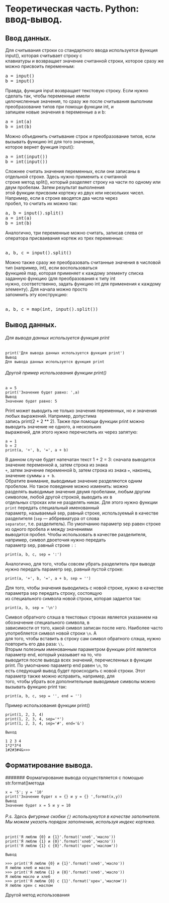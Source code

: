 # Теоретическая часть. Python: ввод-вывод.
## Ввод данных.
Для считывания строки со стандартного ввода используется функция input(), которая считывает строку с<br>
клавиатуры и возвращает значение считанной строки, которое сразу же можно присвоить переменным:
<pre>
a = input()
b = input()
</pre> 
Правда, функция input возвращает текстовую строку. Если нужно сделать так, чтобы переменные имели<br>
целочисленные значения, то сразу же после считывания выполним преобразование типов при помощи функции int, и<br>
запишем новые значения в переменные a и b:
<pre>
a = int(a)
b = int(b)
</pre>   
Можно объединить считывание строк и преобразование типов, если вызывать функцию int для того значения,<br>
которое вернет функция input():
<pre>
a = int(input())
b = int(input())
</pre>   
Сложнее считать значения переменных, если они записаны в отдельной строке. Здесь нужно применить к считанной<br>
строке метод split(), который разделяет строку на части по одному или двум пробелам. Затем результат выполнения<br>
этой функции присвоим кортежу из двух или нескольких чисел. Например, если в строке вводятся два числа через<br>
пробел, то считать их можно так:
<pre>
a, b = input().split()
a = int(a)
b = int(b)
</pre>   
Аналогично, три переменные можно считать, записав слева от оператора присваивания кортеж из трех переменных:
<pre> 
a, b, c = input().split()
</pre>   
Можно также сразу же преобразовать считанные значения в числовой тип (например, int), если воспользоваться<br>
функцией map, которая применяет к каждому элементу списка заданную функцию (для преобразования к типу int<br>
нужно, соответственно, задать функцию int для применения к каждому элементу). Для начала можно просто<br>
запомнить эту конструкцию:
<pre> 
a, b, c = map(int, input().split())
</pre> 
## Вывод данных.
###### Для вывода данных используется функция print

```
print('Для вывода данных используется функция print')
Вывод
Для вывода данных используется функция print
```
###### Другой пример использования функции print()

```
a = 5
print('Значение будет равно: ',a)
Вывод
Значение будет равно: 5
```

Print может выводить не только значения переменных, но и значения любых выражений. Например, допустима<br>
запись print(2 + 2 ** 2). Также при помощи функции print можно выводить значение не одного, а нескольких<br>
выражений, для этого нужно перечислить их через запятую:

```
a = 1
b = 2
print(a, '+', b, '=', a + b)
``` 
В данном случае будет напечатан текст 1 + 2 = 3: сначала выводится значение переменной a, затем строка из знака<br>
``+``, затем значение переменной b, затем строка из знака ``=``, наконец, значение суммы ``a + b``.<br>
Обратите внимание, выводимые значение разделяются одним пробелом. Но такое поведение можно изменить: можно<br>
разделять выводимые значения двумя пробелами, любым другим символом, любой другой строкой, выводить их в<br>
отдельных строках или не разделять никак. Для этого нужно функции ``print`` передать специальный именованный<br>
параметр, называемый sep, равный строке, используемый в качестве разделителя (``sep`` — аббревиатура от слова<br>
``separator``, т.е. разделитель). По умолчанию параметр sep равен строке из одного пробела и между значениями<br>
выводится пробел. Чтобы использовать в качестве разделителя, например, символ двоеточия нужно передать<br>
параметр sep, равный строке ``:`` :

``` 
print(a, b, c, sep = ':')
```  
Аналогично, для того, чтобы совсем убрать разделитель при выводе нужно передать параметр sep, равный пустой строке:
```  
print(a, '+', b, '=', a + b, sep = '')
```
Для того, чтобы значения выводились с новой строке, нужно в качестве параметра sep передать строку, состоящую<br>
из специального символа новой строки, которая задается так:
```  
print(a, b, sep = '\n')
``` 
Символ обратного слэша в текстовых строках является указанием на обозначение специального символа, в<br>
зависимости от того, какой символ записан после него. Наиболее часто употребляется символ новой строки ``\n``. А<br>
для того, чтобы вставить в строку сам символ обратного слэша, нужно повторить его два раза: ``\\``.<br>
Вторым полезным именованным параметром функции print является параметр end, который указывает на то, что<br>
выводится после вывода всех значений, перечисленных в функции print. По умолчанию параметр end равен ``\n``, то<br>
есть следующий вывод будет происходить с новой строки. Этот параметр также можно исправить, например, для<br>
того, чтобы убрать все дополнительные выводимые символы можно вызывать функцию print так:
```
print(a, b, c, sep = '', end = '')
``` 

Пример использования функции print()
```
print(1, 2, 3, 4)
print(1, 2, 3, 4, sep='*')
print(1, 2, 3, 4, sep='#', end='&')

Выход

1 2 3 4
1*2*3*4
1#2#3#4&>>> 
```


## Форматирование вывода.
####### Форматирование вывода осуществляется с помощью str.format()метода
```
x = '5'; y = '10'
print('Значение будет x = {} и y = {} ',format(x,y))
Вывод
Значение будет x = 5 и y = 10
```
###### P.s. Здесь фигурные скобки ``{}`` используюутся в качестве заполнителя. <br>Мы можем указать порядок заполнения, используя индекс кортежа.
```
print('Я люблю {0} и {1}'.format('хлеб','масло'))
print('Я люблю {1} и {0}'.format('хлеб','масло'))
print('Я люблю {1} с {0}'.format('хрен','маслом'))

Вывод

>>> print('Я люблю {0} и {1}'.format('хлеб','масло'))
Я люблю хлеб и масло
>>> print('Я люблю {1} и {0}'.format('хлеб','масло'))
Я люблю масло и хлеб
>>> print('Я люблю {0} с {1}'.format('хрен','маслом'))
Я люблю хрен с маслом
```
Другой метод использования






































